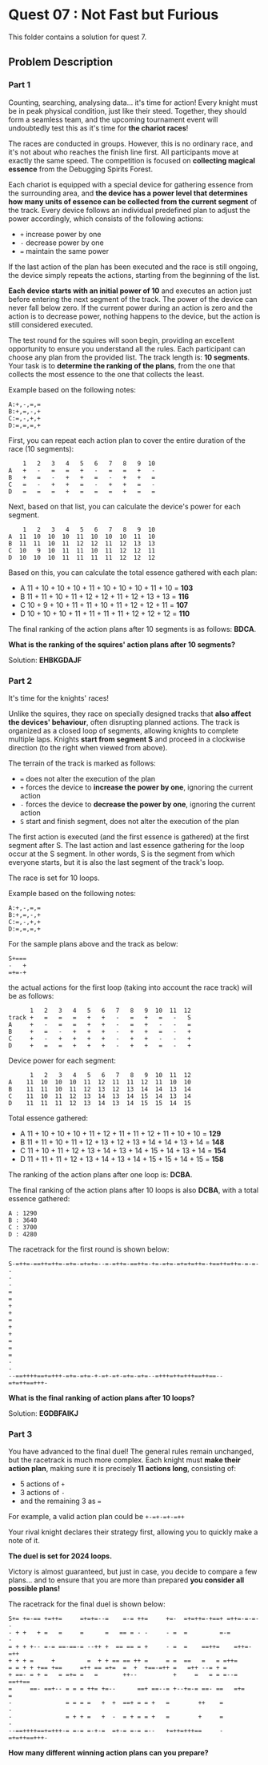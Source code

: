 # Quest 07 : Not Fast but Furious

This folder contains a solution for quest 7.

## Problem Description

### Part 1

Counting, searching, analysing data... it's time for action! Every knight must be in peak physical condition, just like their steed. Together, they should form a seamless team, and the upcoming tournament event will undoubtedly test this as it's time for **the chariot races**!

The races are conducted in groups. However, this is no ordinary race, and it's not about who reaches the finish line first. All participants move at exactly the same speed. The competition is focused on **collecting magical essence** from the Debugging Spirits Forest.

Each chariot is equipped with a special device for gathering essence from the surrounding area, and **the device has a power level that determines how many units of essence can be collected from the current segment** of the track. Every device follows an individual predefined plan to adjust the power accordingly, which consists of the following actions:

- `+`  increase power by one
- `-`  decrease power by one
- `=`  maintain the same power

If the last action of the plan has been executed and the race is still ongoing, the device simply repeats the actions, starting from the beginning of the list.

**Each device starts with an initial power of 10** and executes an action just before entering the next segment of the track. The power of the device can never fall below zero. If the current power during an action is zero and the action is to decrease power, nothing happens to the device, but the action is still considered executed.

The test round for the squires will soon begin, providing an excellent opportunity to ensure you understand all the rules. Each participant can choose any plan from the provided list. The track length is: **10 segments**. Your task is to **determine the ranking of the plans**, from the one that collects the most essence to the one that collects the least.

Example based on the following notes:

```
A:+,-,=,=
B:+,=,-,+
C:=,-,+,+
D:=,=,=,+
```

First, you can repeat each action plan to cover the entire duration of the race (10 segments):

```
    1   2   3   4   5   6   7   8   9  10
A   +   -   =   =   +   -   =   =   +   -
B   +   =   -   +   +   =   -   +   +   =
C   =   -   +   +   =   -   +   +   =   -
D   =   =   =   +   =   =   =   +   =   =
```

Next, based on that list, you can calculate the device's power for each segment.

```
    1   2   3   4   5   6   7   8   9  10
A  11  10  10  10  11  10  10  10  11  10
B  11  11  10  11  12  12  11  12  13  13
C  10   9  10  11  11  10  11  12  12  11
D  10  10  10  11  11  11  11  12  12  12
```

Based on this, you can calculate the total essence gathered with each plan:

- A  11 + 10 + 10 + 10 + 11 + 10 + 10 + 10 + 11 + 10 = **103**
- B  11 + 11 + 10 + 11 + 12 + 12 + 11 + 12 + 13 + 13 = **116**
- C  10 + 9 + 10 + 11 + 11 + 10 + 11 + 12 + 12 + 11 = **107**
- D  10 + 10 + 10 + 11 + 11 + 11 + 11 + 12 + 12 + 12 = **110**

The final ranking of the action plans after 10 segments is as follows: **BDCA**.

**What is the ranking of the squires' action plans after 10 segments?**

Solution: **EHBKGDAJF**

### Part 2

It's time for the knights' races!

Unlike the squires, they race on specially designed tracks that **also affect the devices' behaviour**, often disrupting planned actions. The track is organized as a closed loop of segments, allowing knights to complete multiple laps. Knights **start from segment S** and proceed in a clockwise direction (to the right when viewed from above).


The terrain of the track is marked as follows:

- `=`  does not alter the execution of the plan
- `+`  forces the device to **increase the power by one**, ignoring the current action
- `-`  forces the device to **decrease the power by one**, ignoring the current action
- `S`  start and finish segment, does not alter the execution of the plan

The first action is executed (and the first essence is gathered) at the first segment after S. The last action and last essence gathering for the loop occur at the S segment. In other words, S is the segment from which everyone starts, but it is also the last segment of the track's loop.

The race is set for 10 loops.

Example based on the following notes:

```
A:+,-,=,=
B:+,=,-,+
C:=,-,+,+
D:=,=,=,+
```

For the sample plans above and the track as below:

```
S+===
-   +
=+=-+
```

the actual actions for the first loop (taking into account the race track) will be as follows:

```
      1   2   3   4   5   6   7   8   9  10  11  12
track +   =   =   =   +   +   -   =   +   =   -   S
A     +   -   =   =   +   +   -   =   +   -   -   =
B     +   =   -   +   +   +   -   +   +   =   -   +
C     +   -   +   +   +   +   -   +   +   -   -   +
D     +   =   =   +   +   +   -   +   +   =   -   +
```

Device power for each segment:

```
      1   2   3   4   5   6   7   8   9  10  11  12
A    11  10  10  10  11  12  11  11  12  11  10  10
B    11  11  10  11  12  13  12  13  14  14  13  14
C    11  10  11  12  13  14  13  14  15  14  13  14
D    11  11  11  12  13  14  13  14  15  15  14  15
```

Total essence gathered:

- A  11 + 10 + 10 + 10 + 11 + 12 + 11 + 11 + 12 + 11 + 10 + 10 = **129**
- B  11 + 11 + 10 + 11 + 12 + 13 + 12 + 13 + 14 + 14 + 13 + 14 = **148**
- C  11 + 10 + 11 + 12 + 13 + 14 + 13 + 14 + 15 + 14 + 13 + 14 = **154**
- D  11 + 11 + 11 + 12 + 13 + 14 + 13 + 14 + 15 + 15 + 14 + 15 = **158**

The ranking of the action plans after one loop is: **DCBA**.

The final ranking of the action plans after 10 loops is also **DCBA**, with a total essence gathered:

```
A : 1290
B : 3640
C : 3700
D : 4280
```

The racetrack for the first round is shown below:

```
S-=++=-==++=++=-=+=-=+=+=--=-=++=-==++=-+=-=+=-=+=+=++=-+==++=++=-=-=--
-                                                                     -
=                                                                     =
+                                                                     +
=                                                                     +
+                                                                     =
=                                                                     =
-                                                                     -
--==++++==+=+++-=+=-=+=-+-=+-=+-=+=-=+=--=+++=++=+++==++==--=+=++==+++-
```

**What is the final ranking of action plans after 10 loops?**

Solution: **EGDBFAIKJ**

### Part 3

You have advanced to the final duel! The general rules remain unchanged, but the racetrack is much more complex. Each knight must **make their action plan**, making sure it is precisely **11 actions long**, consisting of:

- 5 actions of  `+` 
- 3 actions of  `-` 
- and the remaining 3 as `=`

For example, a valid action plan could be `+-=+-=+-=++`

Your rival knight declares their strategy first, allowing you to quickly make a note of it.

**The duel is set for 2024 loops.**

Victory is almost guaranteed, but just in case, you decide to compare a few plans… and to ensure that you are more than prepared **you consider all possible plans!**

The racetrack for the final duel is shown below:

```
S+= +=-== +=++=     =+=+=--=    =-= ++=     +=-  =+=++=-+==+ =++=-=-=--
- + +   + =   =     =      =   == = - -     - =  =         =-=        -
= + + +-- =-= ==-==-= --++ +  == == = +     - =  =    ==++=    =++=-=++
+ + + =     +         =  + + == == ++ =     = =  ==   =   = =++=
= = + + +== +==     =++ == =+=  =  +  +==-=++ =   =++ --= + =
+ ==- = + =   = =+= =   =       ++--          +     =   = = =--= ==++==
=     ==- ==+-- = = = ++= +=--      ==+ ==--= +--+=-= ==- ==   =+=    =
-               = = = =   +  +  ==+ = = +   =        ++    =          -
-               = + + =   +  -  = + = = +   =        +     =          -
--==++++==+=+++-= =-= =-+-=  =+-= =-= =--   +=++=+++==     -=+=++==+++-
```

**How many different winning action plans can you prepare?**